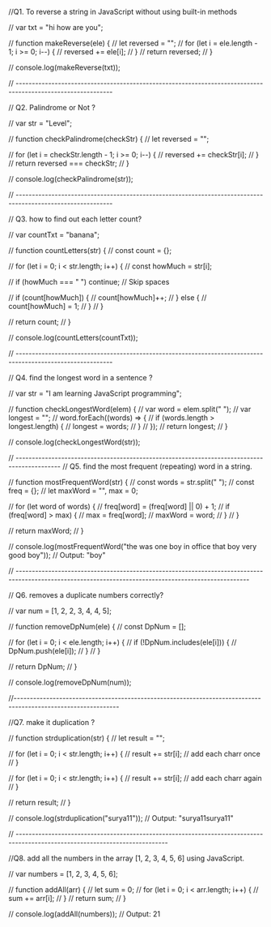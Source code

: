 //Q1. To reverse a string in JavaScript without using built-in methods

// var txt = "hi how are you";

// function makeReverse(ele) {
// let reversed = "";
// for (let i = ele.length - 1; i >= 0; i--) {
// reversed += ele[i];
// }
// return reversed;
// }

// console.log(makeReverse(txt));

// ------------------------------------------------------------------------------------------------------------

// Q2. Palindrome or Not ?

// var str = "Level";

// function checkPalindrome(checkStr) {
// let reversed = "";

// for (let i = checkStr.length - 1; i >= 0; i--) {
// reversed += checkStr[i];
// }
// return reversed === checkStr;
// }

// console.log(checkPalindrome(str));

// ------------------------------------------------------------------------------------------------------------

// Q3. how to find out each letter count?

// var countTxt = "banana";

// function countLetters(str) {
// const count = {};

// for (let i = 0; i < str.length; i++) {
// const howMuch = str[i];

// if (howMuch === " ") continue; // Skip spaces

// if (count[howMuch]) {
// count[howMuch]++;
// } else {
// count[howMuch] = 1;
// }
// }

// return count;
// }

// console.log(countLetters(countTxt));

// ------------------------------------------------------------------------------------------------------------

// Q4. find the longest word in a sentence ?

// var str = "I am learning JavaScript programming";

// function checkLongestWord(elem) {
// var word = elem.split(" ");
// var longest = "";
// word.forEach((words) => {
// if (words.length > longest.length) {
// longest = words;
// }
// });
// return longest;
// }

// console.log(checkLongestWord(str));

// --------------------------------------------------------------------------------------------
// Q5. find the most frequent (repeating) word in a string.

// function mostFrequentWord(str) {
// const words = str.split(" ");
// const freq = {};
// let maxWord = "", max = 0;

// for (let word of words) {
// freq[word] = (freq[word] || 0) + 1;
// if (freq[word] > max) {
// max = freq[word];
// maxWord = word;
// }
// }

// return maxWord;
// }

// console.log(mostFrequentWord("the was one boy in office that boy very good boy"));
// Output: "boy"

// ------------------------------------------------------------------------------------------------------------------------------------------------------

// Q6. removes a duplicate numbers correctly?

// var num = [1, 2, 2, 3, 4, 4, 5];

// function removeDpNum(ele) {
// const DpNum = [];

// for (let i = 0; i < ele.length; i++) {
// if (!DpNum.includes(ele[i])) {
// DpNum.push(ele[i]);
// }
// }

// return DpNum;
// }

// console.log(removeDpNum(num));

//--------------------------------------------------------------------------------------------------------------

//Q7. make it duplication ?

// function strduplication(str) {
// let result = "";

// for (let i = 0; i < str.length; i++) {
// result += str[i]; // add each charr once
// }

// for (let i = 0; i < str.length; i++) {
// result += str[i]; // add each charr again
// }

// return result;
// }

// console.log(strduplication("surya11")); // Output: "surya11surya11"

// -----------------------------------------------------------------------------------------------------------------------------

//Q8. add all the numbers in the array [1, 2, 3, 4, 5, 6] using JavaScript.

// var numbers = [1, 2, 3, 4, 5, 6];

// function addAll(arr) {
// let sum = 0;
// for (let i = 0; i < arr.length; i++) {
// sum += arr[i];
// }
// return sum;
// }

// console.log(addAll(numbers)); // Output: 21
